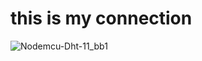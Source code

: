 # this is my connection

![Nodemcu-Dht-11_bb1](https://github.com/dennisngugiwambui/Connecting-nodeMcu-to-temperature-sensor-LCD-screen-and-blynk-application/assets/112067611/f6758142-aa0c-488a-b4a5-2382f9509f4b)



